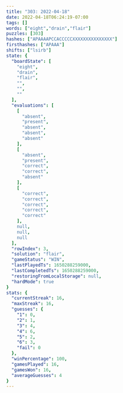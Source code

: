 ```yaml
---
title: "303: 2022-04-18"
date: 2022-04-18T06:24:19-07:00
tags: []
words: ["eight","drain","flair"]
puzzles: [303]
hashes: ["APAAAAPCCACCCCCXXXXXXXXXXXXXXX"]
firsthashes: ["APAAA"]
shifts: ["lsirb"]
state: {
  "boardState": [
    "eight",
    "drain",
    "flair",
    "",
    "",
    ""
  ],
  "evaluations": [
    [
      "absent",
      "present",
      "absent",
      "absent",
      "absent"
    ],
    [
      "absent",
      "present",
      "correct",
      "correct",
      "absent"
    ],
    [
      "correct",
      "correct",
      "correct",
      "correct",
      "correct"
    ],
    null,
    null,
    null
  ],
  "rowIndex": 3,
  "solution": "flair",
  "gameStatus": "WIN",
  "lastPlayedTs": 1650288259000,
  "lastCompletedTs": 1650288259000,
  "restoringFromLocalStorage": null,
  "hardMode": true
}
stats: {
  "currentStreak": 16,
  "maxStreak": 16,
  "guesses": {
    "1": 0,
    "2": 1,
    "3": 4,
    "4": 6,
    "5": 2,
    "6": 3,
    "fail": 0
  },
  "winPercentage": 100,
  "gamesPlayed": 16,
  "gamesWon": 16,
  "averageGuesses": 4
}
---
```


<!-- more -->
